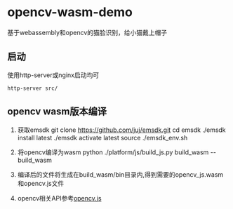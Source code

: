 # opencv-wasm-demo

基于webassembly和opencv的猫脸识别，给小猫戴上帽子

## 启动
使用http-server或nginx启动均可
```
http-server src/
```

## opencv wasm版本编译
1. 获取emsdk
    git clone https://github.com/juj/emsdk.git
    cd emsdk
    ./emsdk install latest
    ./emsdk activate latest
    source ./emsdk_env.sh

2. 将opencv编译为wasm
python ./platform/js/build_js.py build_wasm --build_wasm

3. 编译后的文件将生成在build_wasm/bin目录内,得到需要的opencv_js.wasm和opencv.js文件

4. opencv相关API参考[opencv.js](https://docs.opencv.org/3.4/d5/d10/tutorial_js_root.html)